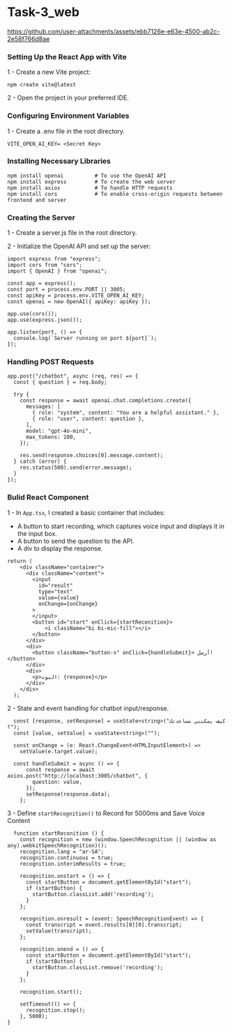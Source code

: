 # Task-3_web


https://github.com/user-attachments/assets/ebb7126e-e63e-4500-ab2c-2e58f766d8ae


### Setting Up the React App with Vite
1 - Create a new Vite project:
  ```
  npm create vite@latest
  ```
2 - Open the project in your preferred IDE.

### Configuring Environment Variables
 1 - Create a .env file in the root directory.
  ```
  VITE_OPEN_AI_KEY= <Secret Key>
  ```
### Installing Necessary Libraries
```
npm install openai          # To use the OpenAI API
npm install express         # To create the web server
npm install axios           # To handle HTTP requests
npm install cors            # To enable cross-origin requests between frontend and server
```
### Creating the Server
1 - Create a server.js file in the root directory.

2 - Initialize the OpenAI API and set up the server:
```
import express from "express";
import cors from "cors";
import { OpenAI } from "openai";

const app = express();
const port = process.env.PORT || 3005;
const apiKey = process.env.VITE_OPEN_AI_KEY;
const openai = new OpenAI({ apiKey: apiKey });

app.use(cors());
app.use(express.json());

app.listen(port, () => {
  console.log(`Server running on port ${port}`);
});
```
### Handling POST Requests
```
app.post("/chatbot", async (req, res) => {
  const { question } = req.body;

  try {
    const response = await openai.chat.completions.create({
      messages: [
        { role: "system", content: "You are a helpful assistant." },
        { role: "user", content: question },
      ],
      model: "gpt-4o-mini",
      max_tokens: 100,
    });

    res.send(response.choices[0].message.content);
  } catch (error) {
    res.status(500).send(error.message);
  }
});

```
### Bulid React Component
1 - In `App.tsx`, I created a basic container that includes:
  * A button to start recording, which captures voice input and displays it in the input box.
  * A button to send the question to the API.
  * A div to display the response.
```
return (
    <div className="container">
      <div className="content">
        <input
          id="result"
          type="text"
          value={value}
          onChange={onChange}
        >
        </input>
        <button id="start" onClick={startReconition}>
            <i className="bi bi-mic-fill"></i>
        </button>
      </div>
      <div>
        <button className="button-s" onClick={handleSubmit}> أرسل!</button>
      </div>
      <div>
        <p>البوت: {response}</p>
      </div>
    </div>
  );
```
2 - State and event handling for chatbot input/response.
```
  const [response, setResponse] = useState<string>("كيف يمكنني مساعدتك ؟");
  const [value, setValue] = useState<string>("");

  const onChange = (e: React.ChangeEvent<HTMLInputElement>) =>
    setValue(e.target.value);

  const handleSubmit = async () => {
      const response = await axios.post("http://localhost:3005/chatbot", {
        question: value,
      });
      setResponse(response.data);
    };
```
3 - Define `startRecognition()` to Record for 5000ms and Save Voice Content
```
  function startReconition () {
    const recognition = new (window.SpeechRecognition || (window as any).webkitSpeechRecognition)();
    recognition.lang = "ar-SA";
    recognition.continuous = true;
    recognition.interimResults = true;

    recognition.onstart = () => {
      const startButton = document.getElementById("start");
      if (startButton) {
        startButton.classList.add('recording');
      }
    };

    recognition.onresult = (event: SpeechRecognitionEvent) => {
      const transcript = event.results[0][0].transcript;
      setValue(transcript);
    };

    recognition.onend = () => {
      const startButton = document.getElementById("start");
      if (startButton) {
        startButton.classList.remove('recording');
      }
    };

    recognition.start();

    setTimeout(() => {
      recognition.stop();
    }, 5000);
}
```
